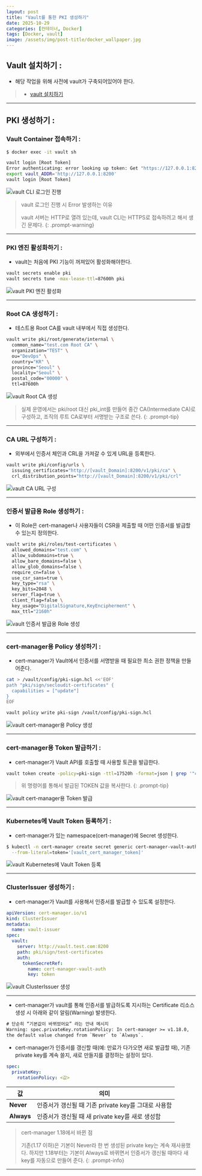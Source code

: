 ```yaml
---
layout: post
title: "Vault를 통한 PKI 생성하기"
date: 2025-10-29
categories: [컨테이너, Docker]
tags: [Docker, vault]
image: /assets/img/post-title/docker_wallpaper.jpg
---
```


## Vault 설치하기 :
- 해당 작업을 위해 사전에 vault가 구축되어있어야 한다.
> * [vault 설치하기](https://hwangyoonjae.github.io/posts/Docker-Vault-%EA%B5%AC%EC%B6%95%ED%95%98%EA%B8%B0/ "vault 설치하기")

* * *

## PKI 생성하기 :
### Vault Container 접속하기 :

```bash
$ docker exec -it vault sh

vault login [Root Token]
Error authenticating: error looking up token: Get "https://127.0.0.1:8200/v1/auth/token/lookup-self": http: server gave HTTP response to HTTPS client
export vault_ADDR='http://127.0.0.1:8200'
vault login [Root Token]
```

![vault CLI 로그인 진행](/assets/img/post/docker/vault%20CLI%20로그인%20진행.png)

> vault 로그인 진행 시 Error 발생하는 이유
> 
> vault 서버는 HTTP로 열려 있는데, vault CLI는 HTTPS로 접속하려고 해서 생긴 문제다.
{: .prompt-warning}

* * *

### PKI 엔진 활성화하기 :

- vault는 처음에 PKI 기능이 꺼져있어 활성화해야한다.

```bash
vault secrets enable pki
vault secrets tune -max-lease-ttl=87600h pki
```

![vault PKI 엔진 활성화](/assets/img/post/docker/vault%20PKI%20엔진%20활성화.png)

* * *

### Root CA 생성하기 :

- 테스트용 Root CA를 vault 내부에서 직접 생성한다.

```bash
vault write pki/root/generate/internal \
  common_name="test.com Root CA" \
  organization="TEST" \
  ou="DevOps" \
  country="KR" \
  province="Seoul" \
  locality="Seoul" \
  postal_code="00000" \
  ttl=87600h
```

![vault Root CA 생성](/assets/img/post/docker/vault%20Root%20CA%20생성.png)

> 실제 운영에서는 pki/root 대신 pki_int를 만들어 중간 CA(Intermediate CA)로 구성하고, 조직의 루트 CA로부터 서명받는 구조로 쓴다.
{: .prompt-tip}

* * *

### CA URL 구성하기 :

- 외부에서 인증서 체인과 CRL을 가져갈 수 있게 URL을 등록한다.

```bash
vault write pki/config/urls \
  issuing_certificates="http://[vault_Domain]:8200/v1/pki/ca" \
  crl_distribution_points="http://[vault_Domain]:8200/v1/pki/crl"
```

![vault CA URL 구성](/assets/img/post/docker/vault%20CA%20URL%20구성.png)

* * *

### 인증서 발급용 Role 생성하기 :

- 이 Role은 cert-manager나 사용자들이 CSR을 제출할 때 어떤 인증서를 발급할 수 있는지 정의한다.

```bash
vault write pki/roles/test-certificates \
  allowed_domains="test.com" \
  allow_subdomains=true \
  allow_bare_domains=false \
  allow_glob_domains=false \
  require_cn=false \
  use_csr_sans=true \
  key_type="rsa" \
  key_bits=2048 \
  server_flag=true \
  client_flag=false \
  key_usage="DigitalSignature,KeyEncipherment" \
  max_ttl="2160h"
```

![vault 인증서 발급용 Role 생성](/assets/img/post/docker/vault%20인증서%20발급용%20Role%20생성.png)

* * *

### cert-manager용 Policy 생성하기 :

- cert-manager가 Vault에서 인증서를 서명받을 때 필요한 최소 권한 정책을 만들어준다.

```bash
cat > /vault/config/pki-sign.hcl <<'EOF'
path "pki/sign/secloudit-certificates" {
  capabilities = ["update"]
}
EOF

vault policy write pki-sign /vault/config/pki-sign.hcl
```

![vault cert-manager용 Policy 생성](/assets/img/post/docker/vault%20cert-manager용%20Policy%20생성.png)

* * *

### cert-manager용 Token 발급하기 :

- cert-manager가 Vault API를 호출할 때 사용할 토큰을 발급한다.

```bash
vault token create -policy=pki-sign -ttl=17520h -format=json | grep '"client_token"' | cut -d'"' -f4
```

> 위 명령어를 통해서 발급된 TOKEN 값을 복사한다.
{: .prompt-tip}

![vault cert-manager용 Token 발급](/assets/img/post/docker/vault%20cert-manager용%20Token%20발급.png)

* * *

### Kubernetes에 Vault Token 등록하기 :

- cert-manager가 있는 namespace(cert-manager)에 Secret 생성한다.

```bash
$ kubectl -n cert-manager create secret generic cert-manager-vault-auth \
  --from-literal=token='[vault_cert_manager_token]'
```

![vault Kubernetes에 Vault Token 등록](/assets/img/post/docker/vault%20Kubernetes에%20Vault%20Token%20등록.png)

* * *

### ClusterIssuer 생성하기 :

- cert-manager가 Vault를 사용해서 인증서를 발급할 수 있도록 설정한다.

```yaml
apiVersion: cert-manager.io/v1
kind: ClusterIssuer
metadata:
  name: vault-issuer
spec:
  vault:
    server: http://vault.test.com:8200
    path: pki/sign/test-certificates
    auth:
      tokenSecretRef:
        name: cert-manager-vault-auth
        key: token
```

![vault ClusterIssuer 생성](/assets/img/post/docker/vault%20ClusterIssuer%20생성.png)

* * *

- cert-manager가 vault를 통해 인증서를 발급하도록 지시하는 Certificate 리소스 생성 시 아래와 같이 알림(Warning) 발생한다.

```html
# 단순히 “기본값이 바뀌었어요” 라는 안내 메시지
Warning: spec.privateKey.rotationPolicy: In cert-manager >= v1.18.0,
the default value changed from `Never` to `Always`.
```

- cert-manager가 인증서를 갱신할 때(예: 만료가 다가오면 새로 발급할 때), 기존 private key를 계속 쓸지, 새로 만들지를 결정하는 설정이 있다.

```yaml
spec:
  privateKey:
    rotationPolicy: <값>
```

| 값 | 의미 |
|------|------|
| **Never** | 인증서가 갱신될 때 기존 private key를 그대로 사용함 |
| **Always** | 인증서가 갱신될 때 새 private key를 새로 생성함 |

> cert-manager 1.18에서 바뀐 점
> 
> 기존(1.17 이하)은 기본이 Never라 한 번 생성된 private key는 계속 재사용했다.
> 하지만 1.18부터는 기본이 Always로 바뀌면서 인증서가 갱신될 때마다 새 key를 자동으로 만들어 준다.
{: .prompt-info}

* * *
